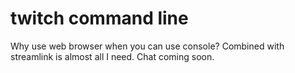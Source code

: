 # twitch command line
Why use web browser when you can use console? Combined with streamlink is almost all I need. Chat coming soon.
